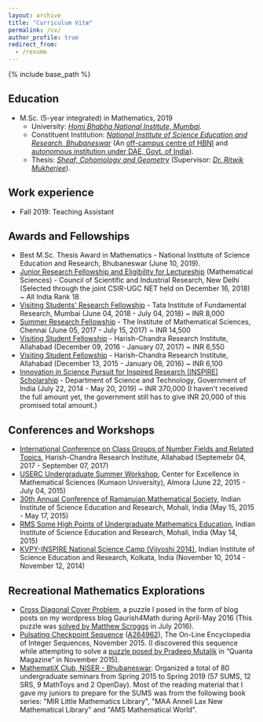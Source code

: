 ```yaml
---
layout: archive
title: "Curriculum Vitæ"
permalink: /cv/
author_profile: true
redirect_from:
  - /resume
---
```


{% include base_path %}

Education
---------
* M.Sc. (5-year integrated) in Mathematics, 2019
  * University: <em>[Homi Bhabha National Institute, Mumbai](http://www.hbni.ac.in/).</em>
  * Constituent Institution: <em>[National Institute of Science Education and Research, Bhubaneswar](http://www.niser.ac.in/) </em> (An [off-campus centre of HBNI](http://www.hbni.ac.in/cis/niser.html) and [autonomous institution under DAE, Govt. of India](https://dae.nic.in/?q=node/81)).
  * Thesis: <em>[Sheaf, Cohomology and Geometry](http://gkorpal.github.io/files/niser-msc_thesis-gaurish.pdf)</em> (Supervisor: <em>[Dr. Ritwik Mukherjee](https://www.sites.google.com/site/ritwik371/home)</em>).

Work experience
------
* Fall 2019: Teaching Assistant
  
Awards and Fellowships
------
* Best M.Sc. Thesis Award in Mathematics - National Institute of Science Education and Research, Bhubaneswar (June 10, 2019).
* [Junior Research Fellowship and Eligibility for Lectureship](http://csirhrdg.res.in/) (Mathematical Sciences) - Council of Scientific and Industrial Research, New Delhi (Selected through the joint CSIR-UGC NET held on December 16, 2018) ~ All India Rank 18
* [Visiting Students' Research Fellowship](http://www.tifr.res.in/~vsrp/) - Tata Institute of Fundamental Research, Mumbai (June 04, 2018 - July 04, 2018) ~ INR 8,000
* [Summer Research Fellowship](https://www.imsc.res.in/summer_research_programme) - The Institute of Mathematical Sciences, Chennai (June 05, 2017 - July 15, 2017) ~ INR 14,500
* [Visiting Student Fellowship](http://www.hri.res.in/opportunities/) - Harish-Chandra Research Institute, Allahabad (December 09, 2016 - January 07, 2017) ~ INR 6,550
* [Visiting Student Fellowship](http://www.hri.res.in/opportunities/) - Harish-Chandra Research Institute, Allahabad (December 13, 2015 - January 08, 2016) ~ INR 6,100
* [Innovation in Science Pursuit for Inspired Research (INSPIRE) Scholarship](http://www.inspire-dst.gov.in/scholarship.html) - Department of Science and Technology, Government of India (July 22, 2014 - May 20, 2019) ~ INR 370,000 (I haven't received the full amount yet, the government still has to give INR 20,000 of this promised total amount.)

Conferences and Workshops
------
* [International Conference on Class Groups of Number Fields and Related Topics](https://sites.google.com/site/iccnnfrt2017/home), Harish-Chandra Research Institute, Allahabad (Septemebr 04, 2017 - September 07, 2017)
* <u>USERC Undergraduate Summer Workshop</u>, Center for Excellence in Mathematical Sciences (Kumaon University), Almora (June 22, 2015 - July 04, 2015)    
* [30th Annual Conference of Ramanujan Mathematical Society](http://30ac.ramanujanmathsociety.org/), Indian Institute of Science Education and Research, Mohali, India (May 15, 2015 - May 17, 2015)
* <u>RMS Some High Points of Undergraduate Mathematics Education</u>, Indian Institute of Science Education and Research, Mohali, India (May 14, 2015)
* [KVPY-INSPIRE National Science Camp (Vijyoshi 2014)](https://sites.google.com/site/vijyoshi2014/home), Indian Institute of Science Education and Research, Kolkata, India (November 10, 2014 - November 12, 2014)  

Recreational Mathematics Explorations
------
* <a href="https://gkorpal.github.io/posts/2016/07/cross-diagonal-cover-VI/">Cross Diagonal Cover Problem</a>, a puzzle I posed in the form of blog posts on my wordpress blog Gaurish4Math during April-May 2016 (This puzzle was <a href="http://gkorpal.github.io/files/32.pdf">solved by Matthew Scroggs</a> in July 2016).
* <u>Pulsating Checkpoint Sequence</u>
 (<a href="https://oeis.org/A264962">A264962</a>), The On-Line Encyclopedia of Integer Sequences, November 2015. (I discovered this sequence while attempting to solve a <a href="http://gkorpal.github.io/files/20151125-solution-be-still-my-pulsating-sequence.pdf">puzzle posed by Pradeep Mutalik</a> in “Quanta Magazine” in November 2015).
 * <a href="https://gkorpal.github.io/mathematix/">MathematiX Club, NISER - Bhubaneswar</a>: Organized a total of 80 undergraduate seminars from Spring 2015 to Spring 2019 (57 SUMS, 12 SRS, 9 MathToys and 2 OpenDay). Most of the reading material that I gave my juniors to prepare for the SUMS was from the following book series: "MIR Little Mathematics Library", "MAA Anneli Lax New Mathematical Library" and "AMS Mathematical World".
